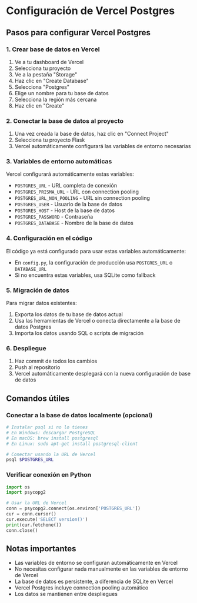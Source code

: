 # Configuración de Vercel Postgres

## Pasos para configurar Vercel Postgres

### 1. Crear base de datos en Vercel
1. Ve a tu dashboard de Vercel
2. Selecciona tu proyecto
3. Ve a la pestaña "Storage"
4. Haz clic en "Create Database"
5. Selecciona "Postgres"
6. Elige un nombre para tu base de datos
7. Selecciona la región más cercana
8. Haz clic en "Create"

### 2. Conectar la base de datos al proyecto
1. Una vez creada la base de datos, haz clic en "Connect Project"
2. Selecciona tu proyecto Flask
3. Vercel automáticamente configurará las variables de entorno necesarias

### 3. Variables de entorno automáticas
Vercel configurará automáticamente estas variables:
- `POSTGRES_URL` - URL completa de conexión
- `POSTGRES_PRISMA_URL` - URL con connection pooling
- `POSTGRES_URL_NON_POOLING` - URL sin connection pooling
- `POSTGRES_USER` - Usuario de la base de datos
- `POSTGRES_HOST` - Host de la base de datos
- `POSTGRES_PASSWORD` - Contraseña
- `POSTGRES_DATABASE` - Nombre de la base de datos

### 4. Configuración en el código
El código ya está configurado para usar estas variables automáticamente:
- En `config.py`, la configuración de producción usa `POSTGRES_URL` o `DATABASE_URL`
- Si no encuentra estas variables, usa SQLite como fallback

### 5. Migración de datos
Para migrar datos existentes:
1. Exporta los datos de tu base de datos actual
2. Usa las herramientas de Vercel o conecta directamente a la base de datos Postgres
3. Importa los datos usando SQL o scripts de migración

### 6. Despliegue
1. Haz commit de todos los cambios
2. Push al repositorio
3. Vercel automáticamente desplegará con la nueva configuración de base de datos

## Comandos útiles

### Conectar a la base de datos localmente (opcional)
```bash
# Instalar psql si no lo tienes
# En Windows: descargar PostgreSQL
# En macOS: brew install postgresql
# En Linux: sudo apt-get install postgresql-client

# Conectar usando la URL de Vercel
psql $POSTGRES_URL
```

### Verificar conexión en Python
```python
import os
import psycopg2

# Usar la URL de Vercel
conn = psycopg2.connect(os.environ['POSTGRES_URL'])
cur = conn.cursor()
cur.execute('SELECT version()')
print(cur.fetchone())
conn.close()
```

## Notas importantes
- Las variables de entorno se configuran automáticamente en Vercel
- No necesitas configurar nada manualmente en las variables de entorno de Vercel
- La base de datos es persistente, a diferencia de SQLite en Vercel
- Vercel Postgres incluye connection pooling automático
- Los datos se mantienen entre despliegues